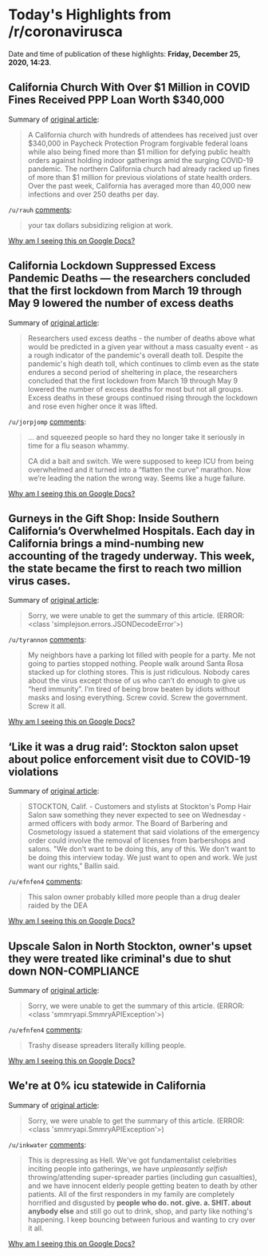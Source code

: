 # Today's Highlights from /r/coronavirusca

Date and time of publication of these highlights: **Friday, December 25, 2020, 14:23**.

## California Church With Over $1 Million in COVID Fines Received PPP Loan Worth $340,000

Summary of [original article](https://www.msn.com/en-us/news/us/california-church-with-over-241-million-in-covid-fines-received-ppp-loan-worth-24340000/ar-BB1ceq6q?ocid=uxbndlbing):

> A California church with hundreds of attendees has received just over $340,000 in Paycheck Protection Program forgivable federal loans while also being fined more than $1 million for defying public health orders against holding indoor gatherings amid the surging COVID-19 pandemic. The northern California church had already racked up fines of more than $1 million for previous violations of state health orders. Over the past week, California has averaged more than 40,000 new infections and over 250 deaths per day.

`/u/rauh` [comments](https://www.reddit.com/r/CoronavirusCA/comments/kk285b/california_church_with_over_1_million_in_covid/):

> your tax dollars subsidizing religion at work.

[Why am I seeing this on Google Docs?](https://docs.google.com/document/d/1Dc6We63vOXIZsc0op-Bt4abqkYjXzOigalQqFxmvvbM/edit?usp=sharing)

## California Lockdown Suppressed Excess Pandemic Deaths — the researchers concluded that the first lockdown from March 19 through May 9 lowered the number of excess deaths

Summary of [original article](https://www.ucsf.edu/news/2020/12/419421/california-lockdown-suppressed-excess-pandemic-deaths):

> Researchers used excess deaths - the number of deaths above what would be predicted in a given year without a mass casualty event - as a rough indicator of the pandemic's overall death toll. Despite the pandemic's high death toll, which continues to climb even as the state endures a second period of sheltering in place, the researchers concluded that the first lockdown from March 19 through May 9 lowered the number of excess deaths for most but not all groups. Excess deaths in these groups continued rising through the lockdown and rose even higher once it was lifted.

`/u/jorpjomp` [comments](https://www.reddit.com/r/CoronavirusCA/comments/kk4z2t/california_lockdown_suppressed_excess_pandemic/):

> ... and squeezed people so hard they no longer take it seriously in time for a flu season whammy.
> 
> CA did a bait and switch. We were supposed to keep ICU from being overwhelmed and it turned into a “flatten the curve” marathon. Now we’re leading the nation the wrong way. Seems like a huge failure.

[Why am I seeing this on Google Docs?](https://docs.google.com/document/d/1Dc6We63vOXIZsc0op-Bt4abqkYjXzOigalQqFxmvvbM/edit?usp=sharing)

## Gurneys in the Gift Shop: Inside Southern California’s Overwhelmed Hospitals. Each day in California brings a mind-numbing new accounting of the tragedy underway. This week, the state became the first to reach two million virus cases.

Summary of [original article](https://www.nytimes.com/2020/12/25/us/southern-california-hospitals-covid.html):

> Sorry, we were unable to get the summary of this article. (ERROR: <class 'simplejson.errors.JSONDecodeError'>)

`/u/tyrannon` [comments](https://www.reddit.com/r/CoronavirusCA/comments/kjz5w6/gurneys_in_the_gift_shop_inside_southern/):

> My neighbors have a parking lot filled with people for a party. Me not going to parties stopped nothing. People walk around Santa Rosa stacked up for clothing stores. This is just ridiculous. Nobody cares about the virus except those of us who can’t do enough to give us “herd immunity”. I’m tired of being brow beaten by idiots without masks and losing everything. Screw covid. Screw the government. Screw it all.

[Why am I seeing this on Google Docs?](https://docs.google.com/document/d/1Dc6We63vOXIZsc0op-Bt4abqkYjXzOigalQqFxmvvbM/edit?usp=sharing)

## ‘Like it was a drug raid’: Stockton salon upset about police enforcement visit due to COVID-19 violations

Summary of [original article](https://www.google.com/amp/s/fox40.com/news/local-news/like-it-was-a-drug-raid-stockton-salon-upset-about-police-enforcement-visit-due-to-covid-19-restrictions/amp/):

> STOCKTON, Calif. - Customers and stylists at Stockton's Pomp Hair Salon saw something they never expected to see on Wednesday - armed officers with body armor. The Board of Barbering and Cosmetology issued a statement that said violations of the emergency order could involve the removal of licenses from barbershops and salons. "We don't want to be doing this, any of this. We don't want to be doing this interview today. We just want to open and work. We just want our rights," Ballin said.

`/u/efnfen4` [comments](https://www.reddit.com/r/CoronavirusCA/comments/kk24ys/like_it_was_a_drug_raid_stockton_salon_upset/):

> This salon owner probably killed more people than a drug dealer raided by the DEA

[Why am I seeing this on Google Docs?](https://docs.google.com/document/d/1Dc6We63vOXIZsc0op-Bt4abqkYjXzOigalQqFxmvvbM/edit?usp=sharing)

## Upscale Salon in North Stockton, owner's upset they were treated like criminal's due to shut down NON-COMPLIANCE

Summary of [original article](https://youtu.be/258kTxC5S5A):

> Sorry, we were unable to get the summary of this article. (ERROR: <class 'smmryapi.SmmryAPIException'>)

`/u/efnfen4` [comments](https://www.reddit.com/r/CoronavirusCA/comments/kk5cj5/upscale_salon_in_north_stockton_owners_upset_they/):

> Trashy disease spreaders literally killing people.

[Why am I seeing this on Google Docs?](https://docs.google.com/document/d/1Dc6We63vOXIZsc0op-Bt4abqkYjXzOigalQqFxmvvbM/edit?usp=sharing)

## We're at 0% icu statewide in California

Summary of [original article](https://i.imgur.com/pZhNOCN.png):

> Sorry, we were unable to get the summary of this article. (ERROR: <class 'smmryapi.SmmryAPIException'>)

`/u/inkwater` [comments](https://www.reddit.com/r/CoronavirusCA/comments/kjmn70/were_at_0_icu_statewide_in_california/):

> This is depressing as Hell. We've got fundamentalist celebrities inciting people into gatherings, we have *unpleasantly selfish* throwing/attending super-spreader parties (including gun casualties), and we have innocent elderly people getting beaten to death by other patients. All of the first responders in my family are completely horrified and disgusted by **people who do. not. give. a. SHIT. about anybody else** and still go out to drink, shop, and party like nothing's happening. I keep bouncing between furious and wanting to cry over it all.

[Why am I seeing this on Google Docs?](https://docs.google.com/document/d/1Dc6We63vOXIZsc0op-Bt4abqkYjXzOigalQqFxmvvbM/edit?usp=sharing)

